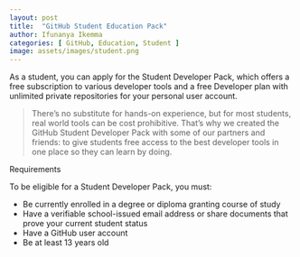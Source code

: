```yaml
---
layout: post
title:  "GitHub Student Education Pack"
author: Ifunanya Ikemma
categories: [ GitHub, Education, Student ]
image: assets/images/student.png
---
```

As a student, you can apply for the Student Developer Pack, which offers a free subscription to various developer tools and a free Developer plan with unlimited private repositories for your personal user account.
> There’s no substitute for hands-on experience, but for most students, real world tools can be cost prohibitive. That’s why we created the GitHub Student Developer Pack with some of our partners and friends: to give students free access to the best developer tools in one place so they can learn by doing.

Requirements

To be eligible for a Student Developer Pack, you must:

* Be currently enrolled in a degree or diploma granting course of study
* Have a verifiable school-issued email address or share documents that prove your current student status
* Have a GitHub user account
* Be at least 13 years old